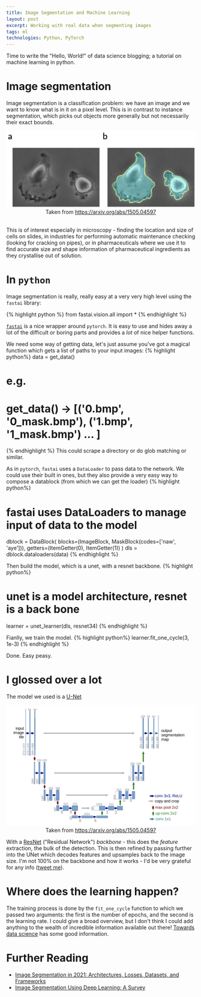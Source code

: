 ```yaml
---
title: Image Segmentation and Machine Learning
layout: post
excerpt: Working with real data when segmenting images
tags: ml
technologies: Python, PyTorch
---
```


Time to write the "Hello, World!" of data science blogging; a tutorial on
machine learning in python.

# Image segmentation

Image segmentation is a classification problem: we have an image and we want to
know what is in it on a pixel level. This is in contrast to instance
segmentation, which picks out objects more generally but not necessarily their
exact bounds.

<center><img src="/img/unet_seg_example.png"/>Taken from <a href="https://arxiv.org/abs/1505.04597">https://arxiv.org/abs/1505.04597</a><br/></center>
<br/>

This is of interest especially in microscopy - finding the location and size of
cells on slides, in industries for performing automatic maintenance checking
(looking for cracking on pipes), or in pharmaceuticals where we use it to find
accurate size and shape information of pharmaceutical ingredients as they
crystallise out of solution.


# In `python`
 Image segmentation is really, really easy at a very very high level using the
`fastai` library:

{% highlight python %}
from fastai.vision.all import *
{% endhighlight %}

[`fastai`](https://www.fast.ai/) is a nice wrapper around `pytorch`. It is easy to use and hides away a
lot of the difficult or boring parts and provides a *lot* of nice helper
functions.

We need some way of getting data, let's just assume you've got a magical
function which gets a list of paths to your input images:
{% highlight python%}
data = get_data()
# e.g.
# get_data() -> [('0.bmp', '0_mask.bmp'), ('1.bmp', '1_mask.bmp') ... ]
{% endhighlight %}
This could scrape a directory or do glob matching or similar.

As in `pytorch`, `fastai` uses a `DataLoader` to pass data to the network. We
could use their built in ones, but they also provide a very easy way to compose
a datablock (from which we can get the loader)
{% highlight python%}

# fastai uses DataLoaders to manage input of data to the model
dblock = DataBlock(
    blocks=(ImageBlock, MaskBlock(codes=['naw', 'aye'])),
    getters=(ItemGetter(0), ItemGetter(1))
)
dls = dblock.dataloaders(data)
{% endhighlight %}

Then build the model, which is a unet, with a resnet backbone.
{% highlight python%}
# unet is a model architecture, resnet is a back bone
learner = unet_learner(dls, resnet34)
{% endhighlight %}

Fianlly, we train the model.
{% highlight python%}
learner.fit_one_cycle(3, 1e-3)
{% endhighlight %}

Done. Easy peasy.


# I glossed over a lot

The model we used is a [U-Net](https://arxiv.org/abs/1505.04597)

<center><img src="/img/unet_structure.png"/>Taken from <a href="https://arxiv.org/abs/1505.04597">https://arxiv.org/abs/1505.04597</a><br/></center>

With a
[ResNet](https://towardsdatascience.com/an-overview-of-resnet-and-its-variants-5281e2f56035)
("Residual Network") *backbone* - this does the *feature* extraction, the bulk
of the detection. This is then refined by passing further into the UNet which
decodes features and upsamples back to the image size. I'm not 100% on the
backbone and how it works - I'd be very grateful for any info ([tweet
me](https://twitter.com/cbosoft)).

# Where does the learning happen?

The training process is done by the `fit_one_cycle` function to which we passed
two arguments: the first is the number of epochs, and the second is the learning
rate. I could give a broad overview, but I don't think I could add anything to
the wealth of incredible information available out there! [Towards data
science](https://towardsdatascience.com/machine-learning-for-beginners-an-introduction-to-neural-networks-d49f22d238f9)
has some good information.

# Further Reading

- [Image Segmentation in 2021: Architectures, Losses, Datasets, and Frameworks](https://neptune.ai/blog/image-segmentation-in-2020)
- [Image Segmentation Using Deep Learning: A Survey](https://medium.com/swlh/image-segmentation-using-deep-learning-a-survey-e37e0f0a1489)
